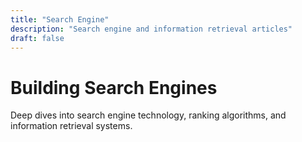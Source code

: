 ```yaml
---
title: "Search Engine"
description: "Search engine and information retrieval articles"
draft: false
---
```


# Building Search Engines

Deep dives into search engine technology, ranking algorithms, and information retrieval systems.
